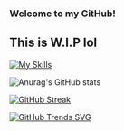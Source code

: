 ### Welcome to my GitHub!
## This is W.I.P lol

[![My Skills](https://skillicons.dev/icons?i=haxe,haxeflixel,lua)](https://skillicons.dev)

![Anurag's GitHub stats](https://github-readme-stats.vercel.app/api?username=DMMaster636&show_icons=true&theme=nightowl)

[![GitHub Streak](https://streak-stats.demolab.com/?user=DMMaster636&theme=nightowl)](https://git.io/streak-stats)

[![GitHub Trends SVG](https://api.githubtrends.io/user/svg/DMMaster636/langs?theme=synthwaves)](https://githubtrends.io)
